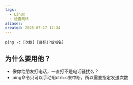 ```yaml
---
tags:
  - Linux
  - 检查网络
aliases: 
created: 2025-07-17 17:34
---
```


```shell
ping -c [次数] [目标IP或域名]
```

## 为什么要用他？

- 像你给朋友打电话，一直打不是电话骚扰么？
- ping命令只可以手动用ctrl+c来中断，所以需要指定发送次数